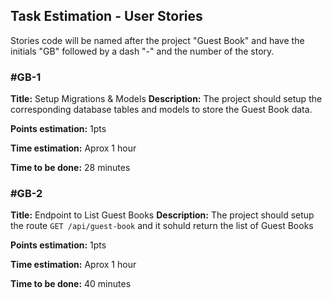 ## Task Estimation - User Stories

Stories code will be named after the project "Guest Book" and have the initials "GB" followed by a dash "-" and the number of the
story.

### **#GB-1**

**Title:** Setup Migrations & Models
**Description:** The project should setup the corresponding database tables and models to store the Guest Book data.

**Points estimation:** 1pts

**Time estimation:** Aprox 1 hour

**Time to be done:** 28 minutes

### **#GB-2**

**Title:** Endpoint to List Guest Books
**Description:** The project should setup the route `GET /api/guest-book` and it sohuld return the list of Guest Books

**Points estimation:** 1pts

**Time estimation:** Aprox 1 hour

**Time to be done:** 40 minutes
